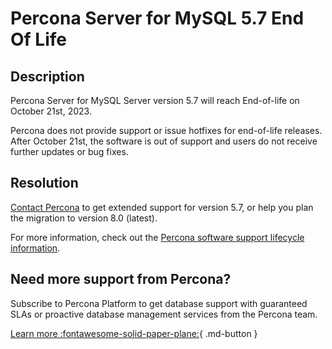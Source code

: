 # Percona Server for MySQL 5.7 End Of Life

## Description

Percona Server for MySQL Server version 5.7 will reach End-of-life on October 21st, 2023.

Percona does not provide support or issue hotfixes for end-of-life releases. After October 21st, the software is out of support and users do not receive further updates or bug fixes.

## Resolution

[Contact Percona](https://www.percona.com/about/contact) to get extended support for version 5.7, or help you plan the migration to version 8.0 (latest).  

For more information, check out the [Percona software support lifecycle information](https://www.percona.com/services/policies/percona-software-support-lifecycle).

## Need more support from Percona?

Subscribe to Percona Platform to get database support with guaranteed SLAs or proactive database management services from the Percona team.

[Learn more :fontawesome-solid-paper-plane:](https://per.co.na/subscribe){ .md-button }
